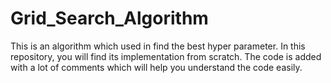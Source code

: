 # Grid_Search_Algorithm
This is an algorithm which used in find the best hyper parameter. In this repository, you will find its implementation from scratch.
The code is added with a lot of comments which will help you understand the code easily.
